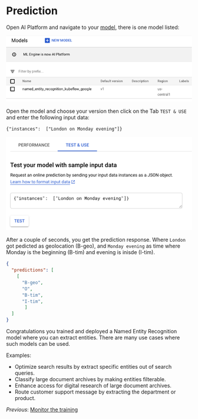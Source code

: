 # Prediction

Open AI Platform and navigate to your [model](https://console.cloud.google.com/ai-platform/models), there is one model listed: 

![ai platform models](files/models.png)

Open the model and choose your version then click on the Tab `TEST & USE` and enter the following input data:

```
{"instances":  ["London on Monday evening"]}
```
![ai platform predict](files/predict.png)

After a couple of seconds, you get the prediction response. Where `London` got pedicted as geolocation (B-geo), and `Monday evening` as time where Monday is the beginning (B-tim) and evening is inisde (I-tim). 

```json
{
  "predictions": [
    [
      "B-geo",
      "O",
      "B-tim",
      "I-tim",
       ]
  ]
}
```

Congratulations you trained and deployed a Named Entity Recognition model where you can extract entities. There are many use cases where such models can be used.

Examples:

* Optimize search results by extract specific entities out of search queries.
* Classify large document archives by making entities filterable.
* Enhance access for digital research of large document archives.
* Route customer support message by extracting the department or product.

*Previous*: [Monitor the training](step-6-monitor-training.md)